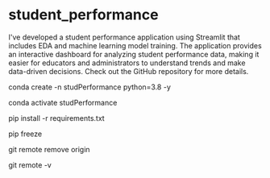 # student_performance

I've developed a student performance application using Streamlit that includes EDA and machine learning model training. The application provides an interactive dashboard for analyzing student performance data, making it easier for educators and administrators to understand trends and make data-driven decisions. Check out the GitHub repository for more details.





conda create -n studPerformance python=3.8 -y

conda activate studPerformance

pip install -r requirements.txt

pip freeze

git remote remove origin

git remote -v


